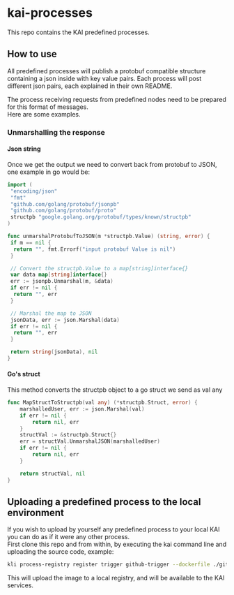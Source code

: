 # kai-processes

This repo contains the KAI predefined processes.

## How to use

All predefined processes will publish a protobuf compatible structure containing a json inside with key value pairs. Each process will post different json pairs, each explained in their own README.

The process receiving requests from predefined nodes need to be prepared for this format of messages.  
Here are some examples.

### Unmarshalling the response

#### Json string

Once we get the output we need to convert back from protobuf to JSON, one example in go would be:

```go
import (
 "encoding/json"
 "fmt"
 "github.com/golang/protobuf/jsonpb"
 "github.com/golang/protobuf/proto"
 structpb "google.golang.org/protobuf/types/known/structpb"
)

func unmarshalProtobufToJSON(m *structpb.Value) (string, error) {
 if m == nil {
  return "", fmt.Errorf("input protobuf Value is nil")
 }

 // Convert the structpb.Value to a map[string]interface{}
 var data map[string]interface{}
 err := jsonpb.Unmarshal(m, &data)
 if err != nil {
  return "", err
 }

 // Marshal the map to JSON
 jsonData, err := json.Marshal(data)
 if err != nil {
  return "", err
 }

 return string(jsonData), nil
}
```

#### Go's struct

This method converts the structpb object to a go struct we send as val any

```go
func MapStructToStructpb(val any) (*structpb.Struct, error) {
    marshalledUser, err := json.Marshal(val)
    if err != nil {
        return nil, err
    }
    structVal := &structpb.Struct{}
    err = structVal.UnmarshalJSON(marshalledUser)
    if err != nil {
        return nil, err
    }

    return structVal, nil
}
```

## Uploading a predefined process to the local environment

If you wish to upload by yourself any predefined process to your local KAI you can do as if it were any other process.  
First clone this repo and from within, by executing the kai command line and uploading the source code, example:

```sh
kli process-registry register trigger github-trigger --dockerfile ./github-webhook-trigger/Dockerfile --product demo --src ./github-webhook-trigger --version v1.0.0
```

This will upload the image to a local registry, and will be available to the KAI services.
